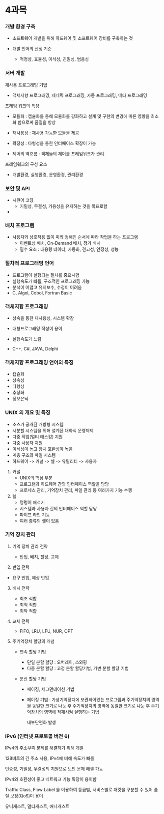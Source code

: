 

# 4과목





### 개발 환경 구축

- 소프트웨어 개발을 위해 하드웨어 및 소프트웨어 장비를 구축하는 것



- 개발 언어의 선정 기준
  - 적정성, 효율성, 이식성, 친밀성, 범용성



### 서버 개발



재사용 프로그래밍 기법

- 객체지향 프로그래밍, 제네릭 프로그래밍, 자동 프로그래밍, 메타 프로그래밍

프레임 워크의 특성

- 모듈화 : 캡슐화를 통해 모듈화를 강화하고 설계 및 구현의 변경에 따른 영향을 최소화 함으로써 품질을 향상

- 재사용성 : 재사용 가능한 모듈을 제공
- 확장성 : 다형성을 통한 인터페이스 확장이 가능
- 제어의 역흐름 : 객체들의 제어를 프레임워크가 관리

프레임워크의 구성 요소

- 개발환경, 실행환경, 운영환경, 관리환경



### 보안 및 API

- 시큐어 코딩
  - 기밀성, 무결성, 가용성을 유지하는 것을 목표로함
- 



### 배치 프로그램

- 사용자와 상호작용 없이 미리 정해진 순서에 따라 작업을 하는 프로그램
  - 이벤트성 배치, On-Demand 배치, 정기 배치
  - 필수 요소 : 대용량 데이터, 자동화, 견고성, 안정성, 성능



### 절차적 프로그래밍 언어

- 프로그램이 실행되는 절차를 중요시함
- 실행속도가 빠름, 구조적인 프로그래밍 가능
- 분석이 어렵고 유지보수, 수정이 어려움
- C, Algol, Cobol, Fortran Basic



### 객체지향 프로그래밍

- 상속을 통한 재사용성, 시스템 확장
- 대형프로그래밍 작성이 용이
- 실행속도가 느림

- C++, C#, JAVA, Delphi



### 객체지향 프로그래밍 언어의 특징

- 캡슐화
- 상속성
- 다형성
- 추상화
- 정보은닉





### UNIX 의 개요 및 특징

- 소스가 공개된 개방형 시스템
- 시분할 시스템을 위해 설계된 대화식 운영체제
- 다중 작업(멀티 태스킹) 지원
- 다중 사용자 지원
- 이식성이 높고 장치 호환성이 높음
- 계층 구조의 파일 시스템
- 하드웨어 -> 커널 -> 쉘 -> 유틸리티 -> 사용자



1. 커널
   - UNIX의 핵심 부분
   - 프로그램과 하드웨어 간의 인터페이스 역할을 담당
   - 프로세스 관리, 기억장치 관리, 파일 관리 등 여러가지 기능 수행
2. 쉘
   - 명령어 해석기
   - 시스템과 사용자 간의 인터페이스 역할 담당
   - 파이프 라인 기능
   - 여러 종류의 쉘이 있음





### 기억 장치 관리

1. 기억 장치 관리 전략

   - 반입, 배치, 할당, 교체

2.  반입 전략

   - 요구 반입, 예상 반입

3. 배치 전략

   - 최초 적합
   - 최적 적합
   - 최악 적합

4. 교체 전략

   - FIFO, LRU, LFU, NUR, OPT

5. 주기억장치 할당의 개념

   - 연속 할당 기법

     - 단일 분할 할당 : 오버레이, 스와핑
     - 다중 분할 할당 : 고정 분할 할당기법, 가변 분할 할당 기법

   - 분산 할당 기법

     - 페이징, 세그먼테이션 기법

     - 페이징 기법 : 가상기억장치에 보관되어있는 프로그램과 주기억장치의 영역을 동일한 크기로 나눈 후 주기억장치의 영역에 동일한 크기로 나눈 후 주기억장치의 영역에 적재시켜 실행하는 기법

       내부단편화 발생

       





### IPv6 (인터넷 프로토콜 버전 6)



IPv4의 주소부족 문제를 해결하기 위해 개발

128비트의 긴 주소 사용, IPv4에 비해 속도가 빠름

인증성, 기밀성, 무결성의 지원으로 보안 문제 해결 가능

IPv4와 호환성이 좋고 네트워크 기능 확장이 용이함

Traffic Class, Flow Label 을 이용하여 등급별, 서비스별로 패킷을 구분할 수 있어 품질 보장(QoS)이 용이

유니캐스트, 멀티캐스트, 애니캐스트

